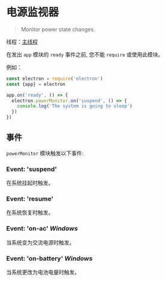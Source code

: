 # 电源监视器

> Monitor power state changes.

线程：[主线程](../glossary.md#main-process)

在发出 ` app ` 模块的 ` ready ` 事件之前, 您不能 `require` 或使用此模块。

例如：

```javascript
const electron = require('electron')
const {app} = electron

app.on('ready', () => {
  electron.powerMonitor.on('suspend', () => {
    console.log('The system is going to sleep')
  })
})
```

## 事件

` powerMonitor ` 模块触发以下事件:

### Event: 'suspend'

在系统挂起时触发。

### Event: 'resume'

在系统恢复时触发。

### Event: 'on-ac' *Windows*

当系统变为交流电源时触发。

### Event: 'on-battery' *Windows*

当系统更改为电池电量时触发。